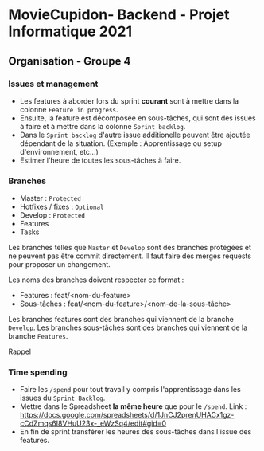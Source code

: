 # MovieCupidon- Backend - Projet Informatique 2021

## Organisation - Groupe 4

### Issues et management

- Les features à aborder lors du sprint **courant** sont à mettre dans la colonne `Feature in progress`.
- Ensuite, la feature est décomposée en sous-tâches, qui sont des issues à faire et à mettre dans la colonne `Sprint backlog`.
- Dans le `Sprint backlog` d'autre issue additionelle peuvent être ajoutée dépendant de la situation. (Exemple : Apprentissage ou setup d'environnement, etc...)
- Estimer l'heure de toutes les sous-tâches à faire.

### Branches

- Master : `Protected`
- Hotfixes / fixes : `Optional`
- Develop : `Protected`
- Features
- Tasks

Les branches telles que `Master` et `Develop` sont des branches protégées et ne peuvent pas être commit directement.
Il faut faire des merges requests pour proposer un changement.

Les noms des branches doivent respecter ce format :
-  Features : feat/\<nom-du-feature>
-  Sous-tâches : feat/\<nom-du-feature>/<nom-de-la-sous-tâche>  

Les branches features sont des branches qui viennent de la branche `Develop`.
Les branches sous-tâches sont des branches qui viennent de la branche `Features`.

Rappel

### Time spending

- Faire les `/spend` pour tout travail y compris l'apprentissage dans les issues du `Sprint Backlog`.
- Mettre dans le Spreadsheet **la même heure** que pour le `/spend`. 
    Link : https://docs.google.com/spreadsheets/d/1JnCJ2prenUHACx1gz-cCdZmqs6I8VHuU23x-_eWzSq4/edit#gid=0
- En fin de sprint transférer les heures des sous-tâches dans l'issue des features.






    



